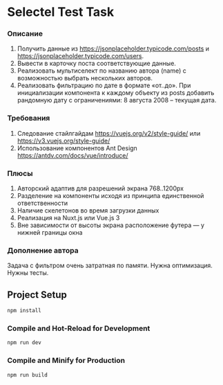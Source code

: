 # Selectel Test Task

### Описание 
   1. Получить данные из https://jsonplaceholder.typicode.com/posts и
   https://jsonplaceholder.typicode.com/users.
   2. Вывести в карточку поста соответствующие данные.
   3. Реализовать мультиселект по названию автора (name) с возможностью выбрать
   нескольких авторов.
   4. Реализовать фильтрацию по дате в формате «от..до». При инициализации
   компонента к каждому объекту из posts добавить рандомную дату с
   ограничениями: 8 августа 2008 – текущая дата.
   
### Требования

   1. Следование стайлгайдам https://vuejs.org/v2/style-guide/ или
  https://v3.vuejs.org/style-guide/
   2. Использование компонентов Ant Design https://antdv.com/docs/vue/introduce/

### Плюсы
   1. Авторский адаптив для разрешений экрана 768..1200px
   2. Разделение на компоненты исходя из принципа единственной ответственности
   3. Наличие скелетонов во время загрузки данных
   4. Реализация на Nuxt.js или Vue.js 3
   5. Вне зависимости от высоты экрана расположение футера — у нижней границы
      окна


### Дополнение автора
   Задача с фильтром очень затратная по памяти. Нужна оптимизация. Нужны тесты.

## Project Setup

```sh
npm install
```

### Compile and Hot-Reload for Development

```sh
npm run dev
```

### Compile and Minify for Production

```sh
npm run build
```
